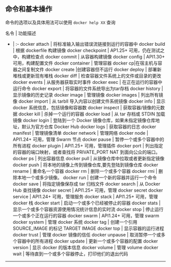 ## 命令和基本操作
命令的选项以及具体用法可以使用 `docker help XX` 查询

名令 | 功能描述 
- | :- 
docker attach | 将标准输入输出错误流链接到运行的容器中
docker build | 根据 dockerfile 构建镜像
docker checkpoint | AP1.25+ 可用，仍在测试之中，构建检查点
docker commit | 从容器构建镜像
docker config | API1.30+ 可用，构建配置文件
docker container | 管理容器
docker cp|在宿主机与容器之间复制文件
docker create |创建容器但不运行
docker deploy | 部署新堆栈或更新现有堆栈
docker diff | 检查容器文件系统上的文件或目录的更改
docker events | 从服务器获取实时事件
docker exec | 在正在运行的容器中运行命令
docker export | 将容器的文件系统导出为tar存档
docker history | 显示镜像的历史记录
docker image | 管理镜像
docker images | 列出所有镜像
docker import | 从 tarbll 导入内容以创建文件系统镜像
docker info | 显示 docker 系统信息，包括镜像和容器数
docker inspect | 获取容器/镜像的元数据
docker kill | 杀掉一个运行的容器
docker load | 从 tar 存档或 STDIN 加载镜像
docker login | 登陆到一个 Docker 镜像仓库，如果未指定镜像仓库地址，默认为官方仓库 Docker Hub
docker logs | 获取容器的日志
docker manifest | 管理镜像清单
docker network | 管理网络
docker node | API1.24+ 可用，管理 Swarm 节点
docker pause | 暂停一个或多个容器中的所有进程
docker plugin | API1.25+ 可用，管理插件
docker port | 列出指定的容器的端口映射，或者查找将 PRIVATE_PORT NAT 到面向公众的端口。
docker ps | 列出容器信息
docker pull | 从镜像仓库中拉取或者更新指定镜像
docker push | 将本地的镜像上传到镜像仓库,要先登陆到镜像仓库
docker rename | 重命名一个容器
docker rm | 删除一个或多个容器
docker rmi | 删除本地一个或多少镜像。
docker run | 创建一个新的容器并运行一个命令
docker save | 将指定镜像保存成 tar 归档文件
docker search | 从 Docker Hub 查找镜像
docker secret | API1.25+ 可用，管理 docker secret
docker service | API1.24+ 可用，管理服务
docker stack | API1.25+ 可用，管理 docker 栈
docker start | 启动一个或多个已经被停止的容器
docker stats | 显示一个或多个容器资源使用情况统计信息的实时流
docker stop | 停止运行一个或多个正在运行的容器
docker swarm | API1.24+ 可用，管理 swarm
docker system | 管理 docker 系统
docker tag | 创建一个引用 SOURCE_IMAGE 的标记 TARGET IMAGE 
docker top | 显示容器的运行进程
docker trust | 管理 docker 镜像的信任
docker unpause | 取消暂停一个或多个容器中的所有进程
docker update | 更新一个或多个容器的配置
docker version | 显示 docker 的版本信息
docker volume | 管理 volume
docker wait | 等待直到一个或多个容器停止，打印他们的退出代码

****
